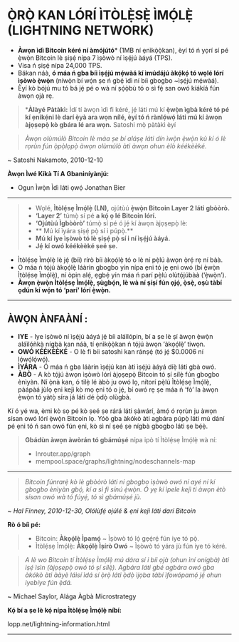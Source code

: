 # Ọ̀RỌ̀ KAN LÓRÍ ÌTÒLẸ̀SẸ̀ ÌMỌ́LẸ̀ (LIGHTNING NETWORK)
* **Àwọn ìdì Bitcoin kéré ní àmójútó*** (1MB ní ẹnìkọ̀ọ̀kan),
èyí tó ń yọrí sí pé ẹ̀wọ̀n Bitcoin lè ṣiṣẹ́ nípa 7 ìṣòwò ní ìṣẹ́jú àáyá (TPS).
* Visa ń ṣiṣẹ́ nípa 24,000 TPS.
* Bákan náà, **ó máa ń gba bíi ìṣẹ́jú mẹ́wàá kí
ìmúdájú àkọ́kọ́ tó wọlé lórí ìṣòwò
ẹ̀wọ̀n** (níwọ̀n bí wọ́n ṣe ń gbẹ́ ìdì ní
bíi gbogbo ~ìṣẹ́jú mẹ́wàá).
* Èyí kò bójú mu tó bá jẹ́ pé o wà ní ṣọ́ọ̀bù tó o sì fẹ́
san owó kíákíá fún àwọn ọjà rẹ.

> ***Àlàyé Pàtàkì:** Ìdí tí àwọn ìdì fi kéré,
jẹ́ láti mú kí **ẹ̀wọ̀n ìgbà kéré tó pé kí ẹnikẹ́ni
lè darí ẹ̀yà ara wọn nílé, èyí tó ń rànlọ́wọ́ láti mú kí
àwọn àjọṣepọ̀ kò gbára lé ara wọn.** Satoshi mọ̀
pàtàkì èyí

>*Àwọn olùmúlò Bitcoin lè máa
ṣe bí aláṣẹ láti dín ìwọ̀n
ẹ̀wọ̀n kù kí ó lè rọrùn fún ọ̀pọ̀lọpọ̀ àwọn olùmúlò
àti àwọn ohun èlò kéékèèké.*

~ Satoshi Nakamoto, 2010-12-10

**Àwọn Ìwé Kíkà Tí A Gbaniníyànjú:**
* Ogun Ìwọ̀n Ìdì láti ọwọ́ Jonathan Bier
---

>* Wọlé, **Ìtòlẹ́sẹ Ìmọ́lẹ̀ (LN),** ojútùú **ẹ̀wọ̀n Bitcoin Layer 2
>láti gbòòrò.**
>* **‘Layer 2’** túmọ̀ sí pé **a kọ́ ọ lé Bitcoin lórí.**
>* **‘Ojútùú Ìgbòòrò’** túmọ̀ sí pé ó jẹ́ kí àwọn àjọṣepọ̀ lè:
>* ** Mú kí ìyára ṣiṣẹ́ pọ̀ sí i púpọ̀.**
>* **Mú kí iye ìṣòwò tó lè ṣiṣẹ́ pọ̀ sí i
>ní ìṣẹ́jú àáyá.**
>* **Jẹ́ kí owó kéékèèké ṣeé ṣe.**

* Ìtòlẹ́sẹ Ìmọ́lẹ̀ lè jẹ́ (bíi) rírò bíi
àkọọ́lẹ̀ tó o lè ní pẹ̀lú àwọn ọ̀rẹ́ rẹ ní bàà.
* O máa ń tọ́jú àkọọ́lẹ̀ láàrin gbogbo yín nípa ẹni tó jẹ ẹni owó
(bí ẹ̀wọ̀n Ìtòlẹ́sẹ Ìmọ́lẹ̀), ní òpin
alẹ́, ẹgbẹ́ yín máa ń parí pẹ̀lú olùtọ́júbàà
(‘ẹ̀wọ̀n’).
* **Àwọn ẹ̀wọ̀n Ìtòlẹ́sẹ Ìmọ́lẹ̀, ṣùgbọ́n, lè wà ní ṣíṣí fún
ọjọ́, ọ̀sẹ̀, oṣù tàbí ọdún kí wọ́n tó
‘parí’ lórí ẹ̀wọ̀n.**

---
## ÀWỌN ÀNFAÀNÍ :
* **IYE** - Iye ìṣòwò ní ìṣẹ́jú àáyá jẹ́
bíi aláìlópin, bí a ṣe lè ṣí àwọn ẹ̀wọ̀n aláìlóǹkà
nígbà kan náà, tí ẹnìkọ̀ọ̀kan ń tọ́jú àwọn
‘àkọọ́lẹ̀’ tiwọn.
* **OWÓ KÉÉKÈÈKÉ** - O lè fi bíi satoshi kan ránṣẹ́ (tó jẹ́ $0.0006 ní lọ́wọ́lọ́wọ́).
* **ÌYÁRA** - Ó máa ń gba láàrin ìṣẹ́jú kan àti
ìṣẹ́jú àáyá díẹ̀ láti gbà owó.
* **ÀBÒ** - A kò tọ́jú àwọn ìṣòwò lórí àjọṣepọ̀ Bitcoin tó ṣí sílẹ̀
fún gbogbo ènìyàn. Ní ọ̀nà kan, ó tilẹ̀
lé àbò ju owó lọ, nítorí pẹ̀lú Ìtòlẹ́sẹ Ìmọ́lẹ̀,
pàápàá jùlọ ẹni kejì kò mọ ẹni
tó o jẹ́, bí owó rẹ ṣe máa ń ‘fò’
la àwọn ẹ̀wọ̀n tó yàtọ̀ síra já láti dé ọ̀dọ̀ olùgbà.

Kí ó yé wa, èmi kò sọ pé kò ṣeé ṣe rárá láti
ṣàwárí, àmọ́ ó rọrùn ju àwọn sísan owó lórí
ẹ̀wọ̀n Bitcoin lọ.
Yóò gba àkókò àti agbára púpọ̀ láti
mú dání pé ẹni tó ń san owó
fún ẹni, kò sì ní ṣeé ṣe nígbà gbogbo láti
ṣe bẹ́ẹ̀.

>**Gbádùn àwọn àwòrán tó gbámúṣé** nípa ipò tí
>Ìtòlẹ́sẹ Ìmọ́lẹ̀ wà ní:
>* lnrouter.app/graph
>* mempool.space/graphs/lightning/nodeschannels-map

---

>*Bitcoin fúnrarẹ̀ kò lè gbòòrò láti ní gbogbo
ìṣòwò owó ní
ayé ní kí gbogbo ènìyàn
gbọ́, kí a sì fi sínú ẹ̀wọ̀n.
Ó yẹ kí ìpele kejì ti
àwọn ètò sísan owó wà tó
fúyẹ́, tó sì gbámúṣé jù.*

*~ Hal Finney, 2010-12-30, Olólùfẹ́ ojúlé
& ẹni kejì láti darí Bitcoin*

**Rò ó bíi pé:**
>* Bitcoin: **Àkọọ́lẹ̀ Ìpamọ́** ~ Ìṣòwò tó lọ́ gẹẹ́rẹ́ fún
>iye tó pọ̀.
>* Ìtòlẹ́sẹ Ìmọ́lẹ̀: **Àkọọ́lẹ̀ Ìṣírò Owó** ~ Ìṣòwò tó yára jù
>fún iye tó kéré.


>*A lè wo Bitcoin tí Ìtòlẹ́sẹ Ìmọ́lẹ̀ mú dára sí i bíi ọjà
(ohun ìní onígbà) àti iṣẹ́ ìsìn (àjọṣepọ̀ owó tó ṣí sílẹ̀). Agbára láti gbé agbára owó gba
àkókò àti ààyè láìsí ìdá sí ọ̀rọ̀ láti ọ̀dọ̀ ìjọba tàbí
ìfowópamọ́ jẹ́ ohun iyebíye fún ẹ̀dá.*

~ Michael Saylor, Alága Àgbà
Microstrategy

**Kọ́ bí a ṣe lè kọ́ nípa Ìtòlẹ́sẹ Ìmọ́lẹ̀ níbí:**

lopp.net/lightning-information.html

---
